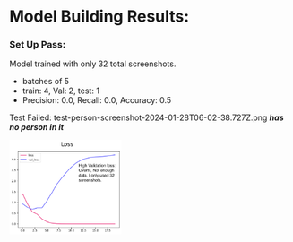 # Model Building Results:

### Set Up Pass:
Model trained with only 32 total screenshots.
- batches of 5
- train: 4, Val: 2, test:  1
- Precision: 0.0, Recall: 0.0, Accuracy: 0.5 

Test Failed: test-person-screenshot-2024-01-28T06-02-38.727Z.png ***has no person in it*** 

<img src="high_validation_loss_example.png" alt="chart" width="200"/>

